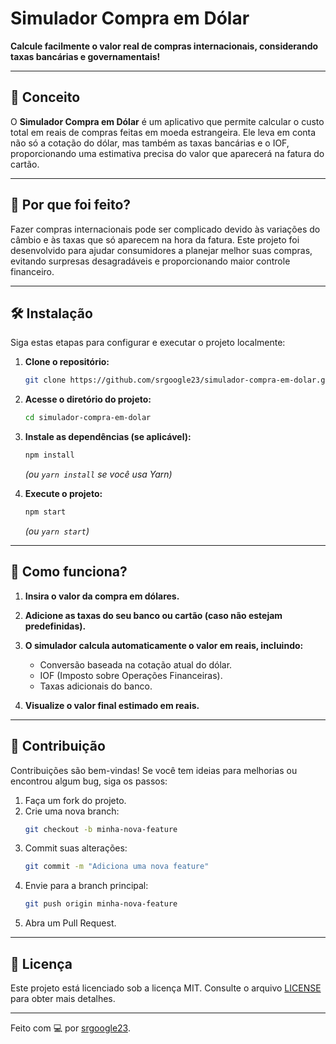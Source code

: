 
# Simulador Compra em Dólar

**Calcule facilmente o valor real de compras internacionais, considerando taxas bancárias e governamentais!**

---

## 📌 **Conceito**

O **Simulador Compra em Dólar** é um aplicativo que permite calcular o custo total em reais de compras feitas em moeda estrangeira. Ele leva em conta não só a cotação do dólar, mas também as taxas bancárias e o IOF, proporcionando uma estimativa precisa do valor que aparecerá na fatura do cartão.

---

## 🎯 **Por que foi feito?**

Fazer compras internacionais pode ser complicado devido às variações do câmbio e às taxas que só aparecem na hora da fatura. Este projeto foi desenvolvido para ajudar consumidores a planejar melhor suas compras, evitando surpresas desagradáveis e proporcionando maior controle financeiro.

---

## 🛠️ **Instalação**

Siga estas etapas para configurar e executar o projeto localmente:

1. **Clone o repositório:**
   ```bash
   git clone https://github.com/srgoogle23/simulador-compra-em-dolar.git
   ```

2. **Acesse o diretório do projeto:**
   ```bash
   cd simulador-compra-em-dolar
   ```

3. **Instale as dependências (se aplicável):**
   ```bash
   npm install
   ```
   *(ou `yarn install` se você usa Yarn)*

4. **Execute o projeto:**
   ```bash
   npm start
   ```
   *(ou `yarn start`)*

---

## 🚀 **Como funciona?**

1. **Insira o valor da compra em dólares.**  
2. **Adicione as taxas do seu banco ou cartão (caso não estejam predefinidas).**  
3. **O simulador calcula automaticamente o valor em reais, incluindo:**
   - Conversão baseada na cotação atual do dólar.  
   - IOF (Imposto sobre Operações Financeiras).  
   - Taxas adicionais do banco.  

4. **Visualize o valor final estimado em reais.**  

---

## 🤝 **Contribuição**

Contribuições são bem-vindas! Se você tem ideias para melhorias ou encontrou algum bug, siga os passos:

1. Faça um fork do projeto.
2. Crie uma nova branch:
   ```bash
   git checkout -b minha-nova-feature
   ```
3. Commit suas alterações:
   ```bash
   git commit -m "Adiciona uma nova feature"
   ```
4. Envie para a branch principal:
   ```bash
   git push origin minha-nova-feature
   ```
5. Abra um Pull Request.

---

## 📄 **Licença**

Este projeto está licenciado sob a licença MIT. Consulte o arquivo [LICENSE](LICENSE) para obter mais detalhes.

---

Feito com 💻 por [srgoogle23](https://github.com/srgoogle23).
